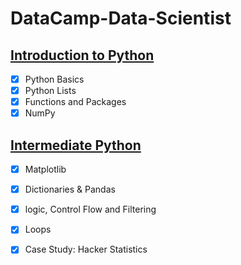 # DataCamp-Data-Scientist


## [Introduction to Python](https://github.com/inimitabletim/DataCamp-Data-Scientist/blob/main/a_Introduction%20to%20Python.pdf)
- [x] Python Basics
- [x] Python Lists
- [x] Functions and Packages
- [x] NumPy

## [Intermediate Python](https://github.com/inimitabletim/DataCamp-Data-Scientist/blob/main/b_Intermediate%20Python.pdf)
- [x] Matplotlib
- [x] Dictionaries & Pandas
- [x] logic, Control Flow and Filtering
- [x] Loops
- [x] Case Study: Hacker Statistics

